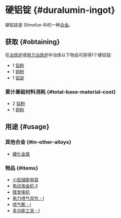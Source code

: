 # 硬铝锭 {#duralumin-ingot}

硬铝锭是 Slimefun 中的一种[合金](/Ingots#alloys)。

## 获取 {#obtaining}

在[冶炼炉](/Smeltery)或[电力冶炼炉](/Electric-Smeltery)中冶炼以下物品可获得1个硬铝锭:

* 1 [铝粉](/Aluminum-Dust)
* 1 [铜粉](/Copper-Dust)
* 1 [铝锭](/Aluminum-Ingot)

### 累计基础材料消耗 {#total-base-material-cost}

* 2 [铝粉](/Aluminum-Dust)
* 1 [铜粉](/Copper-Dust)

## 用途 {#usage}

### 其他合金 {#in-other-alloys}

* [硬化金属](/Hardened-Metal)

### 物品 {#items}

* [小型储能电容](/Energy-Capacitors)
* [电动淘金机 II](/Electric-Gold-Pan)
* [镁发电机](/Magnesium-powered-Generator)
* [电力喷气背包 - I](/Jetpacks)
* [喷气靴 - I](/Jet-Boots)
* [多功能工具 - I](/Multi-Tools)
